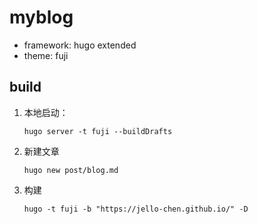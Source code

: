 # myblog
- framework: hugo extended
- theme: fuji
## build
1. 本地启动：
   ```
   hugo server -t fuji --buildDrafts
   ```
2. 新建文章
   ```
   hugo new post/blog.md
   ```
3. 构建
   ```
   hugo -t fuji -b "https://jello-chen.github.io/" -D
   ```
